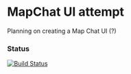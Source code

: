 MapChat UI attempt
=======================

Planning on creating a Map Chat UI (?)

### Status
[![Build Status](https://travis-ci.org/hoofmen/mapchat_ui.svg?branch=master)](https://github.com/hoofmen/mapchat_ui)
